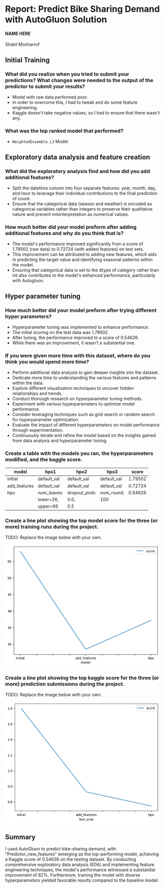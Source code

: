 # Report: Predict Bike Sharing Demand with AutoGluon Solution
#### NAME HERE
Shakil Mosharrof
## Initial Training
### What did you realize when you tried to submit your predictions? What changes were needed to the output of the predictor to submit your results?
- Model with raw data performed poor.
- In order to overcome this, I had to tweak and do some feature engineering.
- Kaggle doesn't take negative values, so I had to ensure that there wasn't any.

### What was the top ranked model that performed?
- `WeightedEnsemble_L3` Model

## Exploratory data analysis and feature creation
### What did the exploratory analysis find and how did you add additional features?
- Split the datetime column into four separate features: year, month, day, and hour to leverage their individual contributions to the final prediction of count.
- Ensure that the categorical data (season and weather) is encoded as categorical variables rather than integers to preserve their qualitative nature and prevent misinterpretation as numerical values.

### How much better did your model preform after adding additional features and why do you think that is?
- The model's performance improved significantly from a score of 1.79502 (raw data) to 0.72724 (with added features) on test sets.
- This improvement can be attributed to adding new features, which aids in predicting the target value and identifying seasonal patterns within the model.
- Ensuring that categorical data is set to the dtype of category rather than int also contributes to the model's enhanced performance, particularly with Autogluon.

## Hyper parameter tuning
### How much better did your model preform after trying different hyper parameters?
- Hyperparameter tuning was implemented to enhance performance.
- The initial scoring on the test data was 1.79502.
- After tuning, the performance improved to a score of 0.54626.
- While there was an improvement, it wasn't a substantial one.

### If you were given more time with this dataset, where do you think you would spend more time?
- Perform additional data analysis to gain deeper insights into the dataset.
- Dedicate more time to understanding the various features and patterns within the data.
- Explore different visualization techniques to uncover hidden relationships and trends.
- Conduct thorough research on hyperparameter tuning methods.
- Experiment with various hyperparameters to optimize model performance.
- Consider leveraging techniques such as grid search or random search for hyperparameter optimization.
- Evaluate the impact of different hyperparameters on model performance through experimentation.
- Continuously iterate and refine the model based on the insights gained from data analysis and hyperparameter tuning.

### Create a table with the models you ran, the hyperparameters modified, and the kaggle score.
|model       |hpo1       |hpo2         |hpo3        |score  |
|------------|-----------|-------------|------------|-------|
|initial     |default_val|default_val  |default_val |1.79502|
|add_features|default_val|default_val  |default_val |0.72724|
|hpo         |num_leaves:|dropout_prob:|num_round:  |0.54626|
|            |lower=26,  |0.0,         |100         |       |
|            |upper=66   |0.5          |            |       |


### Create a line plot showing the top model score for the three (or more) training runs during the project.

TODO: Replace the image below with your own.

![model_train_score.png](img/model_train_score.png)

### Create a line plot showing the top kaggle score for the three (or more) prediction submissions during the project.

TODO: Replace the image below with your own.

![model_test_score.png](img/model_test_score.png)

## Summary
I used AutoGluon to predict bike-sharing demand, with "Predictor_new_features" emerging as the top-performing model, achieving a Kaggle score of 0.54626 on the testing dataset. By conducting comprehensive exploratory data analysis (EDA) and implementing feature engineering techniques, the model's performance witnessed a substantial improvement of 82%. Furthermore, training the model with diverse hyperparameters yielded favorable results compared to the baseline model.

